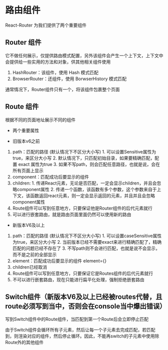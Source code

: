 # 路由组件

React-Router 为我们提供了两个重要组件

## Router 组件
  它不做任何展示，仅提供路由模式配置，另外该组件会产生一个上下文，上下文中会提供给一些实用的方法和对象，供其他相关组件使用

  1. HashRouter：该组件，使用 Hash 模式匹配
  2. BrowserRouter：还组件，使用 BorwserHistory 模式匹配


通常情况下，Router组件只有一个，将该组件包裹整个页面

## Route 组件

根据不同的页面地址展示不同的组件 

 * 两个重要属性
  
  * 旧版本v6之前
   1. path：匹配的路径 (默认情况下不区分大小写)
    1.  可以设置Sensitive属性为true，来区分大小写
    2.   默认情况下，只匹配初始目录，如果要精确匹配，配置 exact 属性为true
    3.   如果不写path，则会匹配任意路径，也就是说，会在所有页面上显示
   2. component：匹配成功后要显示的组件  
   3. children: 
     1. 传递React元素，无论是否匹配，一定会显示children，并且会忽略component属性
     2. 传递一个函数，该函数有多个参数，这个参数来自于上下文，该函数返回react元素，则一定会显示返回的元素，并且并且会忽略component属性
   4. Route组件可以写到任意地方，只要保证他是Router组件的后代元素就行
   5.  可以进行嵌套路由，就是路由页面里面仍然可以使用新的路由
   

  * 新版本V6及以上
   1. path：匹配的路径 (默认情况下不区分大小写)
    1.  可以设置caseSensitive属性为true，来区分大小写
    2. 当前版本已经不需要exact来进行精确匹配了，精确匹配的问题已经不存在了
    3. 不写path则不会进行匹配，也就是说不会显示，而不是之前的全部显示
   2. element：匹配成功后要显示的组件   element={<A/>}
   3. children已经取消
   4. Route组件可以写到任意地方，只要保证它是Routes组件的后代元素就行
   5.  不可以进行嵌套路由，现在只能进行扁平化处理，强制拒绝嵌套路由


## Switch组件（新版本V6及以上已经被routes代替，且route必须写到当中，否则会在console当中爆出错误）

写到Switch组件中的Route组件，当匹配到第一个Route后会立即停止匹配

由于Switch组件会循环所有子元素，然后让每一个子元素去完成匹配，若匹配到，则渲染对应的组件，然后停止循环。因此，不能再switch的子元素中使用除Route外的其他组件

